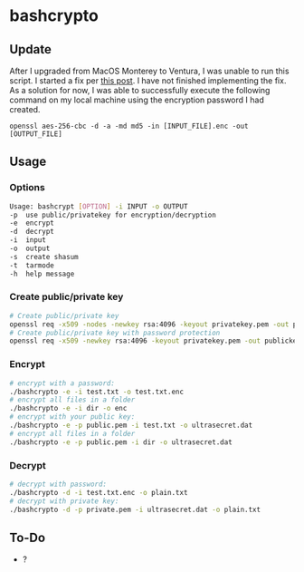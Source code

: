 # bashcrypto

## Update

After I upgraded from MacOS Monterey to Ventura, I was unable to run this script. I started a fix per [this post](https://community.jamf.com/t5/jamf-pro/encrypted-openssl-aes-256-macos-monterey-cannot-be-decrypted-with/td-p/277416). I have not finished implementing the fix. As a solution for now, I was able to successfully execute the following command on my local machine using the encryption password I had created.

`openssl aes-256-cbc -d -a -md md5 -in [INPUT_FILE].enc -out [OUTPUT_FILE]`
## Usage

### Options
```bash
Usage: bashcrypt [OPTION] -i INPUT -o OUTPUT
-p	use public/privatekey for encryption/decryption
-e	encrypt
-d	decrypt
-i	input
-o	output
-s	create shasum
-t  tarmode
-h	help message
```
### Create public/private key
```bash
# Create public/private key
openssl req -x509 -nodes -newkey rsa:4096 -keyout privatekey.pem -out publickey.pem
# Create public/private key with password protection
openssl req -x509 -newkey rsa:4096 -keyout privatekey.pem -out publickey.pem
```
### Encrypt
```bash
# encrypt with a password:
./bashcrypto -e -i test.txt -o test.txt.enc
# encrypt all files in a folder
./bashcrypto -e -i dir -o enc
# encrypt with your public key:
./bashcrypto -e -p public.pem -i test.txt -o ultrasecret.dat
# encrypt all files in a folder
./bashcrypto -e -p public.pem -i dir -o ultrasecret.dat
```
### Decrypt
```bash
# decrypt with password:
./bashcrypto -d -i test.txt.enc -o plain.txt
# decrypt with private key:
./bashcrypto -d -p private.pem -i ultrasecret.dat -o plain.txt
```

## To-Do
- ?

